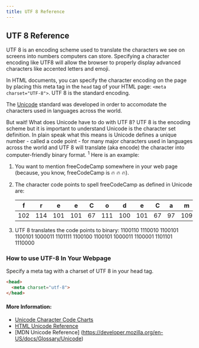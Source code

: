 ```yaml
---
title: UTF 8 Reference
---
```

## UTF 8 Reference

UTF 8 is an encoding scheme used to translate the characters we see on screens into numbers computers can store. Specifying a character encoding like UTF8 will allow the browser to properly display advanced characters like accented letters and emoji.

In HTML documents, you can specify the character encoding on the page by placing this meta tag in the `head` tag of your HTML page: `<meta charset="UTF-8">`. UTF 8 is the standard encoding.

The [Unicode](https://www.unicode.org/) standard was developed in order to accomodate the characters used in languages across the world. 

But wait! What does Unicode have to do with UTF 8? UTF 8 is the encoding scheme but it is important to understand Unicode is the character set definition. In plain speak what this means is Unicode defines a unique number - called a code point - for many major characters used in languages across the world and UTF 8 will translate (aka encode) the character into computer-friendly binary format. <sup>1</sup> Here is an example:

  1. You want to mention freeCodeCamp somewhere in your web page (because, you know, freeCodeCamp is 🔥 🔥 🔥).
  2. The character code points to spell freeCodeCamp as defined in Unicode are:   

       | f | r | e | e | C | o | d | e | C | a | m | p |
       | :---: |  :---: |  :---: |  :---: |  :---: |  :---: |  :---: |  :---: |  :---: |  :---: |  :---: |  :---: |
       |102| 114| 101| 101|  67| 111| 100| 101|  67|  97| 109| 112|
  3. UTF 8 translates the code points to binary: 1100110 1110010 1100101 1100101 1000011 1101111 1100100 1100101 1000011 1100001 1101101 1110000  


### How to use UTF-8 In Your Webpage

Specify a meta tag with a charset of UTF 8 in your head tag.

```html
<head>
  <meta charset="utf-8">
</head>
```

#### More Information:
<!-- Please add any articles you think might be helpful to read before writing the article -->

* [Unicode Character Code Charts](https://www.unicode.org/charts/index.html)
* [HTML Unicode Reference](https://www.w3schools.com/charsets/ref_html_utf8.asp)
* [MDN Unicode Reference] (https://developer.mozilla.org/en-US/docs/Glossary/Unicode)
